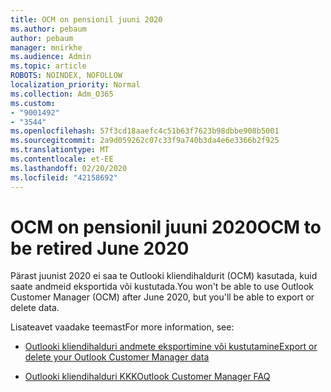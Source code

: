```yaml
---
title: OCM on pensionil juuni 2020
ms.author: pebaum
author: pebaum
manager: mnirkhe
ms.audience: Admin
ms.topic: article
ROBOTS: NOINDEX, NOFOLLOW
localization_priority: Normal
ms.collection: Adm_O365
ms.custom:
- "9001492"
- "3544"
ms.openlocfilehash: 57f3cd18aaefc4c51b63f7623b98dbbe908b5001
ms.sourcegitcommit: 2a9d059262c07c33f9a740b3da4e6e3366b2f925
ms.translationtype: MT
ms.contentlocale: et-EE
ms.lasthandoff: 02/20/2020
ms.locfileid: "42158692"
---
```

# <a name="ocm-to-be-retired-june-2020"></a><span data-ttu-id="93e94-102">OCM on pensionil juuni 2020</span><span class="sxs-lookup"><span data-stu-id="93e94-102">OCM to be retired June 2020</span></span>

<span data-ttu-id="93e94-103">Pärast juunist 2020 ei saa te Outlooki kliendihaldurit (OCM) kasutada, kuid saate andmeid eksportida või kustutada.</span><span class="sxs-lookup"><span data-stu-id="93e94-103">You won't be able to use Outlook Customer Manager (OCM) after June 2020, but you'll be able to export or delete data.</span></span> 

<span data-ttu-id="93e94-104">Lisateavet vaadake teemast</span><span class="sxs-lookup"><span data-stu-id="93e94-104">For more information, see:</span></span>

- [<span data-ttu-id="93e94-105">Outlooki kliendihalduri andmete eksportimine või kustutamine</span><span class="sxs-lookup"><span data-stu-id="93e94-105">Export or delete your Outlook Customer Manager data</span></span>](https://support.office.com/en-us/article/1a421cb4-e8de-4b44-bfb8-710b92820439)

- [<span data-ttu-id="93e94-106">Outlooki kliendihalduri KKK</span><span class="sxs-lookup"><span data-stu-id="93e94-106">Outlook Customer Manager FAQ</span></span>](https://support.office.com/article/88e127ca-43a1-4c9d-8d52-6ad3a80f9c32) 